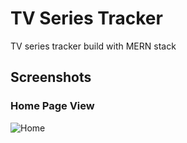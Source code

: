 # TV Series Tracker

TV series tracker build with MERN stack

## Screenshots

### Home Page View

![Home](https://github.com/gihantha/tv-series-tracker/assets/42207039/b50e0444-d3fd-4399-bc02-d3062f36a077)

